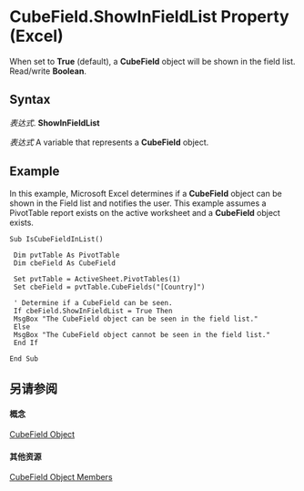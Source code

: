 
# CubeField.ShowInFieldList Property (Excel)

When set to  **True** (default), a **CubeField** object will be shown in the field list. Read/write **Boolean**.


## Syntax

 _表达式_. **ShowInFieldList**

 _表达式_ A variable that represents a **CubeField** object.


## Example

In this example, Microsoft Excel determines if a  **CubeField** object can be shown in the Field list and notifies the user. This example assumes a PivotTable report exists on the active worksheet and a **CubeField** object exists.


```
Sub IsCubeFieldInList() 
 
 Dim pvtTable As PivotTable 
 Dim cbeField As CubeField 
 
 Set pvtTable = ActiveSheet.PivotTables(1) 
 Set cbeField = pvtTable.CubeFields("[Country]") 
 
 ' Determine if a CubeField can be seen. 
 If cbeField.ShowInFieldList = True Then 
 MsgBox "The CubeField object can be seen in the field list." 
 Else 
 MsgBox "The CubeField object cannot be seen in the field list." 
 End If 
 
End Sub
```


## 另请参阅


#### 概念


[CubeField Object](6db16910-6c27-651a-c388-e54e27fe4519.md)
#### 其他资源


[CubeField Object Members](http://msdn.microsoft.com/library/2f3cbe65-45ff-abe0-3e48-29c0d490f600%28Office.15%29.aspx)